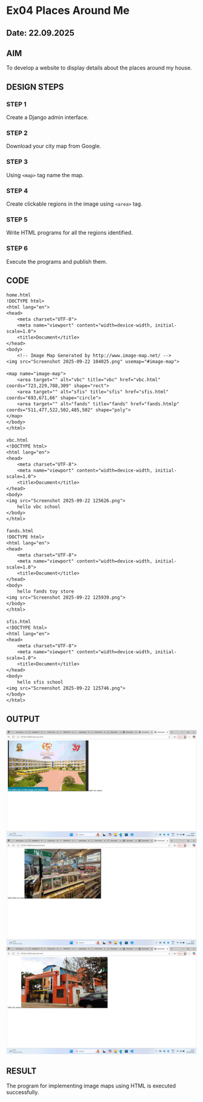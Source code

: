 # Ex04 Places Around Me
## Date: 22.09.2025

## AIM
To develop a website to display details about the places around my house.

## DESIGN STEPS

### STEP 1
Create a Django admin interface.

### STEP 2
Download your city map from Google.

### STEP 3
Using ```<map>``` tag name the map.

### STEP 4
Create clickable regions in the image using ```<area>``` tag.

### STEP 5
Write HTML programs for all the regions identified.

### STEP 6
Execute the programs and publish them.

## CODE
```
home.html
!DOCTYPE html>
<html lang="en">
<head>
    <meta charset="UTF-8">
    <meta name="viewport" content="width=device-width, initial-scale=1.0">
    <title>Document</title>
</head>
<body>
    <!-- Image Map Generated by http://www.image-map.net/ -->
<img src="Screenshot 2025-09-22 104025.png" usemap="#image-map">

<map name="image-map">
    <area target="" alt="vbc" title="vbc" href="vbc.html" coords="723,229,788,309" shape="rect">
    <area target="" alt="sfis" title="sfis" href="sfis.html" coords="693,671,66" shape="circle">
    <area target="" alt="fands" title="fands" href="fands.htmlp" coords="511,477,522,502,485,502" shape="poly">
</map>
</body>
</html>

vbc.html
<!DOCTYPE html>
<html lang="en">
<head>
    <meta charset="UTF-8">
    <meta name="viewport" content="width=device-width, initial-scale=1.0">
    <title>Document</title>
</head>
<body>
<img src="Screenshot 2025-09-22 125626.png">
    hello vbc school
</body>
</html>

fands.html
!DOCTYPE html>
<html lang="en">
<head>
    <meta charset="UTF-8">
    <meta name="viewport" content="width=device-width, initial-scale=1.0">
    <title>Document</title>
</head>
<body>
    hello fands toy store
<img src="Screenshot 2025-09-22 125939.png">
</body>
</html>

sfis.html
<!DOCTYPE html>
<html lang="en">
<head>
    <meta charset="UTF-8">
    <meta name="viewport" content="width=device-width, initial-scale=1.0">
    <title>Document</title>
</head>
<body>
    hello sfis school
<img src="Screenshot 2025-09-22 125746.png">
</body>
</html>
```

## OUTPUT
![alt text](<Screenshot 2025-09-22 135445.png>)
![alt text](<Screenshot 2025-09-22 135518.png>)
![alt text](<Screenshot 2025-09-22 135549.png>)






## RESULT
The program for implementing image maps using HTML is executed successfully.

